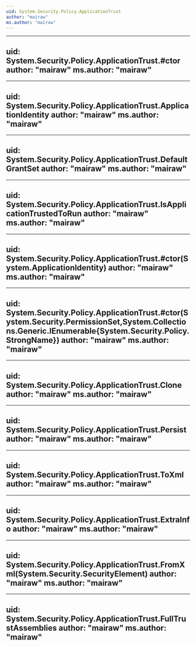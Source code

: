 ```yaml
---
uid: System.Security.Policy.ApplicationTrust
author: "mairaw"
ms.author: "mairaw"
---
```


---
uid: System.Security.Policy.ApplicationTrust.#ctor
author: "mairaw"
ms.author: "mairaw"
---

---
uid: System.Security.Policy.ApplicationTrust.ApplicationIdentity
author: "mairaw"
ms.author: "mairaw"
---

---
uid: System.Security.Policy.ApplicationTrust.DefaultGrantSet
author: "mairaw"
ms.author: "mairaw"
---

---
uid: System.Security.Policy.ApplicationTrust.IsApplicationTrustedToRun
author: "mairaw"
ms.author: "mairaw"
---

---
uid: System.Security.Policy.ApplicationTrust.#ctor(System.ApplicationIdentity)
author: "mairaw"
ms.author: "mairaw"
---

---
uid: System.Security.Policy.ApplicationTrust.#ctor(System.Security.PermissionSet,System.Collections.Generic.IEnumerable{System.Security.Policy.StrongName})
author: "mairaw"
ms.author: "mairaw"
---

---
uid: System.Security.Policy.ApplicationTrust.Clone
author: "mairaw"
ms.author: "mairaw"
---

---
uid: System.Security.Policy.ApplicationTrust.Persist
author: "mairaw"
ms.author: "mairaw"
---

---
uid: System.Security.Policy.ApplicationTrust.ToXml
author: "mairaw"
ms.author: "mairaw"
---

---
uid: System.Security.Policy.ApplicationTrust.ExtraInfo
author: "mairaw"
ms.author: "mairaw"
---

---
uid: System.Security.Policy.ApplicationTrust.FromXml(System.Security.SecurityElement)
author: "mairaw"
ms.author: "mairaw"
---

---
uid: System.Security.Policy.ApplicationTrust.FullTrustAssemblies
author: "mairaw"
ms.author: "mairaw"
---
